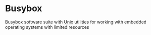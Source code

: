 # Busybox

Busybox software suite with [Unix](https://github.com/disc0ninja/zet/search?q=unix) utilities for working with embedded operating systems with limited resources
